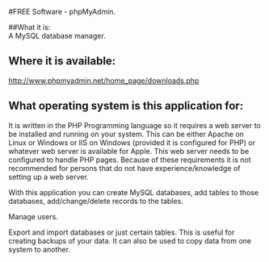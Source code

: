 #FREE Software - phpMyAdmin.

##What it is:  
A MySQL database manager.

## Where it is available:  
http://www.phpmyadmin.net/home_page/downloads.php

## What operating system is this application for:  
It is written in the PHP Programming language so it requires a web server to be installed and running on your system.  This can be either Apache on Linux or Windows or IIS on Windows (provided it is configured for PHP) or whatever web server is available for Apple.  This web server needs to be configured to handle PHP pages.  Because of these requirements it is not recommended for persons that do not have experience/knowledge of setting up a web server.

With this application you can create MySQL databases, add tables to those databases, add/change/delete records to the tables.

Manage users.

Export and import databases or just certain tables.  This is useful for creating backups of your data.  It can also be used to copy data from one system to another.
